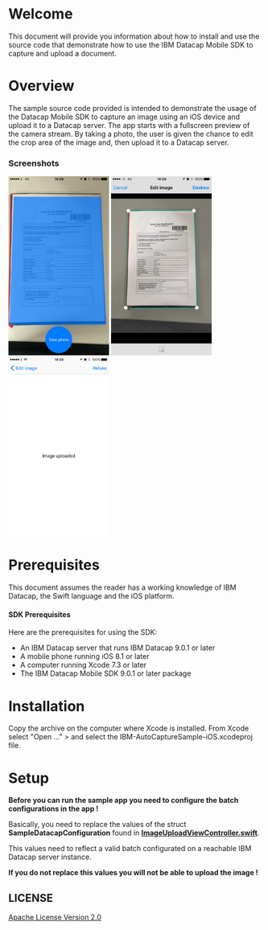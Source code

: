 # Welcome

This document will provide you information about how to install and use the source code that demonstrate how to use the IBM Datacap Mobile SDK to capture and upload a document.

# Overview

The sample source code provided is intended to demonstrate the usage of the Datacap Mobile SDK to capture an image using an iOS device and upload it to a Datacap server. The app starts with a fullscreen preview of the camera stream. By taking a photo, the user is given the chance to edit the crop area of the image and, then upload it to a Datacap server.

### Screenshots

<img src="screenshots/camera_view.jpg" width="200"/>
<img src="screenshots/deskew.jpg" width="200"/>
<img src="screenshots/upload.jpg" width="200"/>

# Prerequisites

This document assumes the reader has a working knowledge of IBM Datacap, the Swift language and the iOS platform.

#### SDK Prerequisites

Here are the prerequisites for using the SDK:

- An IBM Datacap server that runs IBM Datacap 9.0.1 or later
- A mobile phone running iOS 8.1 or later
- A computer running Xcode 7.3 or later
- The IBM Datacap Mobile SDK 9.0.1 or later package

# Installation

Copy the archive on the computer where Xcode is installed.
From Xcode select "Open ..." > and select the IBM-AutoCaptureSample-iOS.xcodeproj file.

# Setup

**Before you can run the sample app you need to configure the batch configurations in the app !**

Basically, you need to replace the values of the struct **SampleDatacapConfiguration** found in [**ImageUploadViewController.swift**](IBM-AutoCaptureSample-iOS/ImageUploadViewController.swift).

This values need to reflect a valid batch configurated on a reachable IBM Datacap server instance.

**If you do not replace this values you will not be able to upload the image !**

## LICENSE

[Apache License Version 2.0](../LICENSE)



